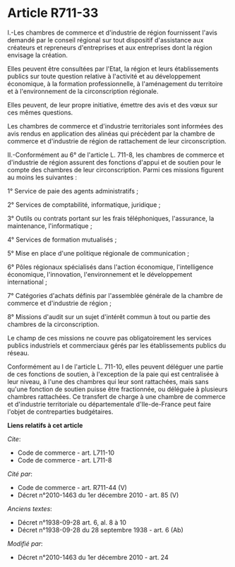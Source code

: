 # Article R711-33

I.-Les chambres de commerce et d'industrie de région fournissent l'avis demandé par le conseil régional sur tout dispositif
d'assistance aux créateurs et repreneurs d'entreprises et aux entreprises dont la région envisage la création. 

Elles peuvent être consultées par l'Etat, la région et leurs établissements publics sur toute question relative à l'activité
et au développement économique, à la formation professionnelle, à l'aménagement du territoire et à l'environnement de la
circonscription régionale. 

Elles peuvent, de leur propre initiative, émettre des avis et des vœux sur ces mêmes questions. 

Les chambres de commerce et d'industrie territoriales sont informées des avis rendus en application des alinéas qui précèdent
par la chambre de commerce et d'industrie de région de rattachement de leur circonscription. 

II.-Conformément au 6° de l'article L. 711-8, les chambres de commerce et d'industrie de région assurent des fonctions
d'appui et de soutien pour le compte des chambres de leur circonscription. Parmi ces missions figurent au moins les
suivantes : 

1° Service de paie des agents administratifs ; 

2° Services de comptabilité, informatique, juridique ; 

3° Outils ou contrats portant sur les frais téléphoniques, l'assurance, la maintenance, l'informatique ; 

4° Services de formation mutualisés ; 

5° Mise en place d'une politique régionale de communication ; 

6° Pôles régionaux spécialisés dans l'action économique, l'intelligence économique, l'innovation, l'environnement et le
développement international ; 

7° Catégories d'achats définis par l'assemblée générale de la chambre de commerce et d'industrie de région ; 

8° Missions d'audit sur un sujet d'intérêt commun à tout ou partie des chambres de la circonscription. 

Le champ de ces missions ne couvre pas obligatoirement les services publics industriels et commerciaux gérés par les
établissements publics du réseau. 

Conformément au I de l'article L. 711-10, elles peuvent déléguer une partie de ces fonctions de soutien, à l'exception de la
paie qui est centralisée à leur niveau, à l'une des chambres qui leur sont rattachées, mais sans qu'une fonction de soutien
puisse être fractionnée, ou déléguée à plusieurs chambres rattachées. Ce transfert de charge à une chambre de commerce et
d'industrie territoriale ou départementale d'Ile-de-France peut faire l'objet de contreparties budgétaires.

**Liens relatifs à cet article**

_Cite_:

  - Code de commerce - art. L711-10
  - Code de commerce - art. L711-8

_Cité par_:

  - Code de commerce - art. R711-44 (V)
  - Décret n°2010-1463 du 1er décembre 2010 - art. 85 (V)

_Anciens textes_:

  - Décret n°1938-09-28 art. 6, al. 8 à 10
  - Décret n°1938-09-28 du 28 septembre 1938 - art. 6 (Ab)

_Modifié par_:

  - Décret n°2010-1463 du 1er décembre 2010 - art. 24
